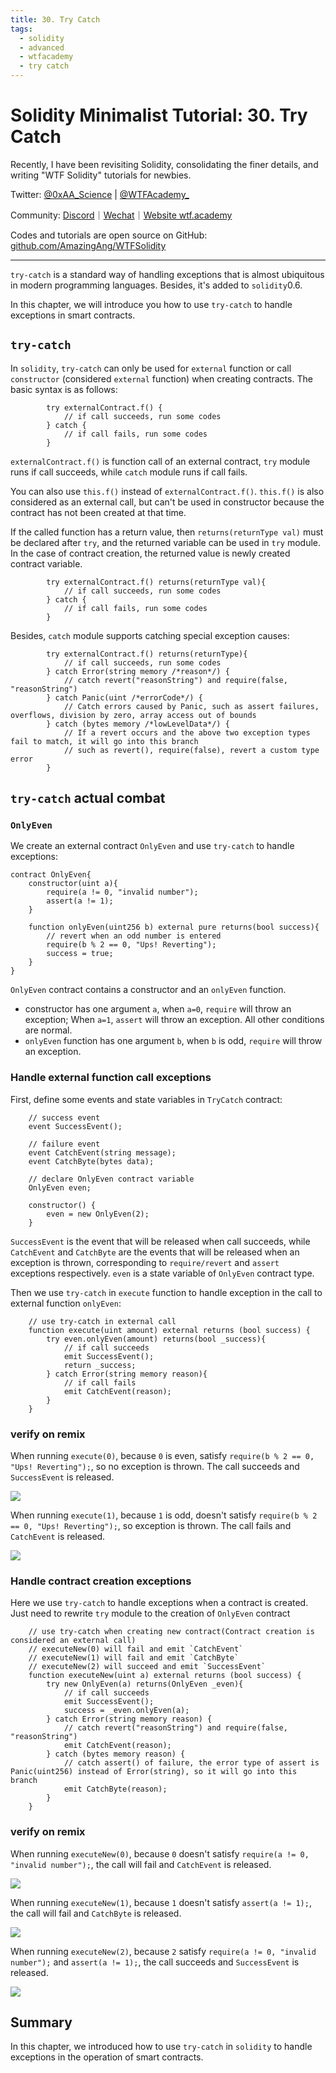 ```yaml
---
title: 30. Try Catch
tags:
  - solidity
  - advanced
  - wtfacademy
  - try catch
---
```


# Solidity Minimalist Tutorial: 30. Try Catch

Recently, I have been revisiting Solidity, consolidating the finer details, and writing "WTF Solidity" tutorials for newbies. 

Twitter: [@0xAA_Science](https://twitter.com/0xAA_Science) | [@WTFAcademy_](https://twitter.com/WTFAcademy_)

Community: [Discord](https://discord.wtf.academy)｜[Wechat](https://docs.google.com/forms/d/e/1FAIpQLSe4KGT8Sh6sJ7hedQRuIYirOoZK_85miz3dw7vA1-YjodgJ-A/viewform?usp=sf_link)｜[Website wtf.academy](https://wtf.academy)

Codes and tutorials are open source on GitHub: [github.com/AmazingAng/WTFSolidity](https://github.com/AmazingAng/WTFSolidity)

-----

`try-catch` is a standard way of handling exceptions that is almost ubiquitous in modern programming languages. Besides, it's added to `solidity`0.6.

In this chapter, we will introduce you how to use `try-catch` to handle exceptions in smart contracts. 

## `try-catch`
In `solidity`, `try-catch` can only be used for `external` function or call `constructor` (considered `external` function) when creating contracts. The basic syntax is as follows:
```solidity
        try externalContract.f() {
            // if call succeeds, run some codes
        } catch {
            // if call fails, run some codes
        }
```
`externalContract.f()` is function call of an external contract, `try` module runs if call succeeds, while `catch` module runs if call fails.

You can also use `this.f()` instead of `externalContract.f()`. `this.f()` is also considered as an external call, but can't be used in constructor because the contract has not been created at that time.

If the called function has a return value, then `returns(returnType val)` must be declared after `try`, and the returned variable can be used in `try` module. In the case of contract creation, the returned value is newly created contract variable.
```solidity
        try externalContract.f() returns(returnType val){
            // if call succeeds, run some codes
        } catch {
            // if call fails, run some codes
        }
```

Besides, `catch` module supports catching special exception causes:

```solidity
        try externalContract.f() returns(returnType){
            // if call succeeds, run some codes
        } catch Error(string memory /*reason*/) {
            // catch revert("reasonString") and require(false, "reasonString")
        } catch Panic(uint /*errorCode*/) {
            // Catch errors caused by Panic, such as assert failures, overflows, division by zero, array access out of bounds
        } catch (bytes memory /*lowLevelData*/) {
            // If a revert occurs and the above two exception types fail to match, it will go into this branch
            // such as revert(), require(false), revert a custom type error
        }
```

## `try-catch` actual combat
### `OnlyEven`
We create an external contract `OnlyEven` and use `try-catch` to handle exceptions:

```solidity
contract OnlyEven{
    constructor(uint a){
        require(a != 0, "invalid number");
        assert(a != 1);
    }

    function onlyEven(uint256 b) external pure returns(bool success){
        // revert when an odd number is entered
        require(b % 2 == 0, "Ups! Reverting");
        success = true;
    }
}
```
`OnlyEven` contract contains a constructor and an `onlyEven` function.

- constructor has one argument `a`, when `a=0`, `require` will throw an exception; When `a=1`, `assert` will throw an exception. All other conditions are normal.
- `onlyEven` function has one argument `b`, when `b` is odd, `require` will throw an exception.

### Handle external function call exceptions
First, define some events and state variables in `TryCatch` contract:
```solidity
    // success event
    event SuccessEvent();

    // failure event
    event CatchEvent(string message);
    event CatchByte(bytes data);

    // declare OnlyEven contract variable
    OnlyEven even;

    constructor() {
        even = new OnlyEven(2);
    }
```
`SuccessEvent` is the event that will be released when call succeeds, while `CatchEvent` and `CatchByte` are the events that will be released when an exception is thrown, corresponding to `require/revert` and `assert` exceptions respectively. `even` is a state variable of `OnlyEven` contract type.

Then we use `try-catch` in `execute` function to handle exception in the call to external function `onlyEven`:

```solidity
    // use try-catch in external call
    function execute(uint amount) external returns (bool success) {
        try even.onlyEven(amount) returns(bool _success){
            // if call succeeds
            emit SuccessEvent();
            return _success;
        } catch Error(string memory reason){
            // if call fails
            emit CatchEvent(reason);
        }
    }
```
### verify on remix

When running `execute(0)`, because `0` is even, satisfy `require(b % 2 == 0, "Ups! Reverting");`, so no exception is thrown. The call succeeds and `SuccessEvent` is released.

![](./img/30-1_en.jpg)

When running `execute(1)`, because `1` is odd, doesn't satisfy `require(b % 2 == 0, "Ups! Reverting");`, so exception is thrown. The call fails and `CatchEvent` is released.

![](./img/30-2_en.jpg)

### Handle contract creation exceptions

Here we use `try-catch` to handle exceptions when a contract is created. Just need to rewrite `try` module to the creation of `OnlyEven` contract

```solidity
    // use try-catch when creating new contract(Contract creation is considered an external call)
    // executeNew(0) will fail and emit `CatchEvent`
    // executeNew(1) will fail and emit `CatchByte`
    // executeNew(2) will succeed and emit `SuccessEvent`
    function executeNew(uint a) external returns (bool success) {
        try new OnlyEven(a) returns(OnlyEven _even){
            // if call succeeds
            emit SuccessEvent();
            success = _even.onlyEven(a);
        } catch Error(string memory reason) {
            // catch revert("reasonString") and require(false, "reasonString")
            emit CatchEvent(reason);
        } catch (bytes memory reason) {
            // catch assert() of failure, the error type of assert is Panic(uint256) instead of Error(string), so it will go into this branch
            emit CatchByte(reason);
        }
    }
```

### verify on remix

When running `executeNew(0)`, because `0` doesn't satisfy `require(a != 0, "invalid number");`, the call will fail and `CatchEvent` is released.

![](./img/30-3_en.jpg)

When running `executeNew(1)`, because `1` doesn't satisfy `assert(a != 1);`, the call will fail and `CatchByte` is released.

![](./img/30-4_en.jpg)

When running `executeNew(2)`, because `2` satisfy `require(a != 0, "invalid number");` and `assert(a != 1);`, the call succeeds and `SuccessEvent` is released.

![](./img/30-5_en.jpg)

## Summary
In this chapter, we introduced how to use `try-catch` in `solidity` to handle exceptions in the operation of smart contracts.
